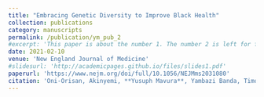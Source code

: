 ```yaml
---
title: "Embracing Genetic Diversity to Improve Black Health"
collection: publications
category: manuscripts
permalink: /publication/ym_pub_2
#excerpt: 'This paper is about the number 1. The number 2 is left for future work.'
date: 2021-02-10
venue: 'New England Journal of Medicine'
#slidesurl: 'http://academicpages.github.io/files/slides1.pdf'
paperurl: 'https://www.nejm.org/doi/full/10.1056/NEJMms2031080'
citation: 'Oni-Orisan, Akinyemi, **Yusuph Mavura**, Yambazi Banda, Timothy A. Thornton, and Ronnie Sebro. New England Journal of Medicine 384, no. 12 (2021): 1163-1167.'
---
```

